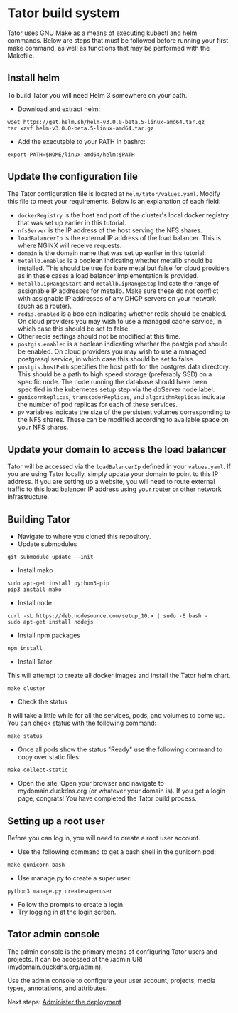 # Tator build system

Tator uses GNU Make as a means of executing kubectl and helm commands. Below are steps that must be followed before running your first make command, as well as functions that may be performed with the Makefile.

## Install helm

To build Tator you will need Helm 3 somewhere on your path.

* Download and extract helm:

```
wget https://get.helm.sh/helm-v3.0.0-beta.5-linux-amd64.tar.gz
tar xzvf helm-v3.0.0-beta.5-linux-amd64.tar.gz
```

* Add the executable to your PATH in bashrc:

```
export PATH=$HOME/linux-amd64/helm:$PATH
```

## Update the configuration file

The Tator configuration file is located at `helm/tator/values.yaml`. Modify this file to meet your requirements. Below is an explanation of each field:

* `dockerRegistry` is the host and port of the cluster's local docker registry that was set up earlier in this tutorial.
* `nfsServer` is the IP address of the host serving the NFS shares.
* `loadBalancerIp` is the external IP address of the load balancer. This is where NGINX will receive requests.
* `domain` is the domain name that was set up earlier in this tutorial.
* `metallb.enabled` is a boolean indicating whether metallb should be installed. This should be true for bare metal but false for cloud providers as in these cases a load balancer implementation is provided.
* `metallb.ipRangeStart` and `metallb.ipRangeStop` indicate the range of assignable IP addresses for metallb. Make sure these do not conflict with assignable IP addresses of any DHCP servers on your network (such as a router).
* `redis.enabled` is a boolean indicating whether redis should be enabled. On cloud providers you may wish to use a managed cache service, in which case this should be set to false.
* Other redis settings should not be modified at this time.
* `postgis.enabled` is a boolean indicating whether the postgis pod should be enabled. On cloud providers you may wish to use a managed postgresql service, in which case this should be set to false.
* `postgis.hostPath` specifies the host path for the postgres data directory. This should be a path to high speed storage (preferably SSD) on a specific node. The node running the database should have been specified in the kubernetes setup step via the dbServer node label.
* `gunicornReplicas`, `transcoderReplicas`, and `algorithmReplicas` indicate the number of pod replicas for each of these services.
* `pv` variables indicate the size of the persistent volumes corresponding to the NFS shares. These can be modified according to available space on your NFS shares.

## Update your domain to access the load balancer

Tator will be accessed via the `loadBalancerIp` defined in your `values.yaml`. If you are using Tator locally, simply update your domain to point to this IP address. If you are setting up a website, you will need to route external traffic to this load balancer IP address using your router or other network infrastructure.

## Building Tator

* Navigate to where you cloned this repository.
* Update submodules

```
git submodule update --init
```

* Install mako

```
sudo apt-get install python3-pip
pip3 install mako
```

* Install node

```
curl -sL https://deb.nodesource.com/setup_10.x | sudo -E bash -
sudo apt-get install nodejs
```

* Install npm packages

```
npm install
```

* Install Tator

This will attempt to create all docker images and install the Tator helm chart.

```
make cluster
```

* Check the status

It will take a little while for all the services, pods, and volumes to come up. You can check status with the following command:

```
make status
```

* Once all pods show the status "Ready" use the following command to copy over static files:

```
make collect-static
```

* Open the site. Open your browser and navigate to mydomain.duckdns.org (or whatever your domain is). If you get a login page, congrats! You have completed the Tator build process.

## Setting up a root user

Before you can log in, you will need to create a root user account.

* Use the following command to get a bash shell in the gunicorn pod:

```
make gunicorn-bash
```

* Use manage.py to create a super user:

```
python3 manage.py createsuperuser
```

* Follow the prompts to create a login.
* Try logging in at the login screen.

## Tator admin console

The admin console is the primary means of configuring Tator users and projects. It can be accessed at the /admin URI (mydomain.duckdns.org/admin).

Use the admin console to configure your user account, projects, media types, annotations, and attributes.

Next steps: [Administer the deployment](doc/admin.md)
